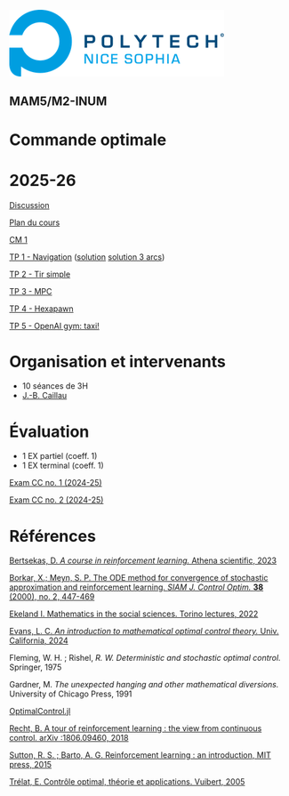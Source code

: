 ![PNS](logo-pns.png)
## MAM5/M2-INUM
# Commande optimale
# 2025-26

[Discussion](https://github.com/pns-mam/commande/discussions/1)

[Plan du cours](cm/cm.md)

[CM 1](cm/cm1.pdf)

[TP 1 - Navigation](tp1/tp1.md)
([solution](tp1/tp1-corr.md)
 [solution 3 arcs](tp1/tp1-3arcs-corr.md))

[TP 2 - Tir simple](tp2/tp2.md)

[TP 3 - MPC](tp3/tp3.md)

[TP 4 - Hexapawn](tp4/tp4.ipynb)

[TP 5 - OpenAI gym: taxi!](tp5/q-taxi.ipynb)

# Organisation et intervenants

- 10 séances de 3H
- [J.-B. Caillau](mailto:jean-baptiste.caillau@univ-cotedazur.fr)

# Évaluation

- 1 EX partiel (coeff. 1)
- 1 EX terminal (coeff. 1)

[Exam CC no. 1 (2024-25)](exam-cc1-old/exam-cc1.md)

[Exam CC no. 2 (2024-25)](exam-cc2-old/exam-cc2.md)

# Références

[Bertsekas, D. *A course in reinforcement learning.* Athena scientific, 2023](https://www.mit.edu/~dimitrib/RLCOURSECOMPLETE.pdf)

[Borkar, X.; Meyn, S. P. The ODE method for convergence of stochastic approximation and reinforcement learning. *SIAM J. Control Optim.* **38** (2000), no. 2, 447-469](https://epubs.siam.org/doi/abs/10.1137/S0363012997331639?journalCode=sjcodc&mobileUi=0)

[Ekeland I. Mathematics in the social sciences. Torino lectures, 2022](https://www.ceremade.dauphine.fr/~ekeland/lectures/Torino.pdf)

[Evans, L. C. *An introduction to mathematical optimal control theory.* Univ. California, 2024](https://math.berkeley.edu/~evans/control.course.pdf)

Fleming, W. H. ; Rishel, *R. W. Deterministic and stochastic optimal control.* Springer, 1975

Gardner, M. *The unexpected hanging and other mathematical diversions.* University of Chicago Press, 1991

[OptimalControl.jl](https://control-toolbox.org/OptimalControl.jl)

[Recht, B. A tour of reinforcement learning : the view from continuous control. arXiv :1806.09460, 2018](https://arxiv.org/pdf/1806.09460.pdf)

[Sutton, R. S. ; Barto, A. G. Reinforcement learning : an introduction, MIT press, 2015](http://web.stanford.edu/class/psych209/Readings/SuttonBartoIPRLBook2ndEd.pdf)

[Trélat, E. Contrôle optimal, théorie et applications. Vuibert, 2005](https://www.ljll.fr/trelat/fichiers/livreBFT.pdf)
